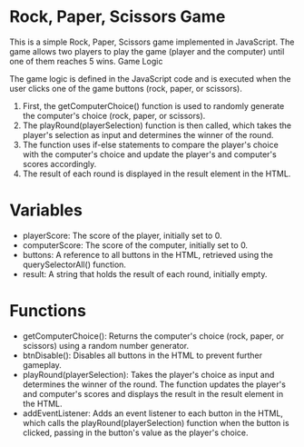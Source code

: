 <h1>Rock, Paper, Scissors Game </h1>

This is a simple Rock, Paper, Scissors game implemented in JavaScript. The game allows two players to play the game (player and the computer) until one of them reaches 5 wins.
Game Logic

The game logic is defined in the JavaScript code and is executed when the user clicks one of the game buttons (rock, paper, or scissors).

<ol>
    <li>First, the getComputerChoice() function is used to randomly generate the computer's choice (rock, paper, or scissors).</li>
    <li>The playRound(playerSelection) function is then called, which takes the player's selection as input and determines the winner of the round.</li>
    <li>The function uses if-else statements to compare the player's choice with the computer's choice and update the player's and computer's scores accordingly.</li>
    <li>The result of each round is displayed in the result element in the HTML.</li>
</ol>
<h1>Variables</h1>
<ul>
    <li>playerScore: The score of the player, initially set to 0.</li>
    <li>computerScore: The score of the computer, initially set to 0.</li>
    <li>buttons: A reference to all buttons in the HTML, retrieved using the querySelectorAll() function.</li>
    <li>result: A string that holds the result of each round, initially empty.</li>
</ul>
<h1>Functions</h1>
<ul>
    <li>getComputerChoice(): Returns the computer's choice (rock, paper, or scissors) using a random number generator.</li>
    <li>btnDisable(): Disables all buttons in the HTML to prevent further gameplay.</li>
    <li>playRound(playerSelection): Takes the player's choice as input and determines the winner of the round. The function updates the player's and computer's scores and displays the result in the result element in the HTML.</li>
    <li>addEventListener: Adds an event listener to each button in the HTML, which calls the playRound(playerSelection) function when the button is clicked, passing in the button's value as the player's choice.</li>
</ul>
